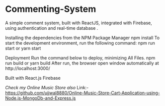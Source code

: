 


# Commenting-System
A simple comment system, built with ReactJS, integrated with Firebase, using authentication and real-time database .



Installing the dependencies from the NPM Package Manager
  npm install
To start the development environment, run the following command:
  npm run start
or
  yarn start


Deployment
Run the command below to deploy, minimizing All Files.
  npm run build
or
  yarn build
After run, the browser open window automatically at http://localhost:3000/

Built with
  React.js
  Firebase



*Check my Online Music Store also*
Link:- https://github.com/ujjwal8880/Online-Music-Store-Cart-Application-using-Node.js-MongoDb-and-Express.js

